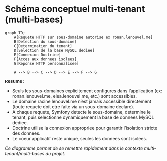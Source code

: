 # Schéma conceptuel multi-tenant (multi-bases)

```mermaid
graph TD;
    A[Requete HTTP sur sous-domaine autorise ex ronan.lenouvel.me]
    B[Detection du sous-domaine]
    C[Determination du tenant]
    D[Selection de la base MySQL dediee]
    E[Connexion Doctrine]
    F[Acces aux donnees isolees]
    G[Reponse HTTP personnalisee]

    A --> B --> C --> D --> E --> F --> G
```

**Résumé** :

- Seuls les sous-domaines explicitement configures dans l’application (ex: ronan.lenouvel.me, elea.lenouvel.me, etc.) sont accessibles.
- Le domaine racine lenouvel.me n’est jamais accessible directement (toute requete doit etre faite via un sous-domaine declare).
- A chaque requete, Symfony detecte le sous-domaine, determine le tenant, puis selectionne dynamiquement la base de donnees MySQL dediee.
- Doctrine utilise la connexion appropriee pour garantir l’isolation stricte des donnees.
- Le coeur applicatif reste unique, seules les donnees sont isolees.

*Ce diagramme permet de se remettre rapidement dans le contexte multi-tenant/multi-bases du projet.*
